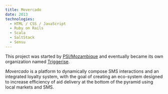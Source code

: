 ```yaml
---
title: Movercado
date: 2013
technologies:
  - HTML / CSS / JavaScript
  - Ruby on Rails
  - Scala
  - SaltStack
  - Sensu
---
```

This project was started by [PSI/Mozambique] and eventually became its own organization named [Triggerise].

*Movercado* is a platform to dynamically compose SMS interactions and an integrated loyalty system, with the goal of creating an eco-system designed to increase efficiency of aid delivery at the bottom of the pyramid using local markets and SMS.

[PSI/Mozambique]: http://psi.org/mozambique
[Triggerise]: http://triggerise.org

